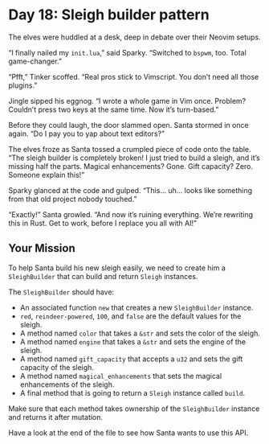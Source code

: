 # Day 18: Sleigh builder pattern

The elves were huddled at a desk, deep in debate over their Neovim setups.

“I finally nailed my `init.lua`,” said Sparky. “Switched to `bspwm`, too. Total game-changer.”

“Pfft,” Tinker scoffed. “Real pros stick to Vimscript. You don’t need all those plugins.”

Jingle sipped his eggnog. “I wrote a whole game in Vim once. Problem? Couldn’t press two keys at the same time. Now it’s turn-based.”

Before they could laugh, the door slammed open. Santa stormed in once again. “Do I pay you to yap about text editors?”

The elves froze as Santa tossed a crumpled piece of code onto the table. “The sleigh builder is completely broken! I just tried to build a sleigh, and it’s missing half the parts. Magical enhancements? Gone. Gift capacity? Zero. Someone explain this!”

Sparky glanced at the code and gulped. “This… uh… looks like something from that old project nobody touched.”

“Exactly!” Santa growled. “And now it’s ruining everything. We’re rewriting this in Rust. Get to work, before I replace you all with AI!”

## Your Mission

To help Santa build his new sleigh easily, we need to create him a `SleighBuilder` that can build and return `Sleigh` instances.

The `SleighBuilder` should have:

- An associated function `new` that creates a new `SleighBuilder` instance.
- `red`, `reindeer-powered`, `100`, and `false` are the default values for the sleigh.
- A method named `color` that takes a `&str` and sets the color of the sleigh.
- A method named `engine` that takes a `&str` and sets the engine of the sleigh.
- A method named `gift_capacity` that accepts a `u32` and sets the gift capacity of the sleigh.
- A method named `magical_enhancements` that sets the magical enhancements of the sleigh.
- A final method that is going to return a `Sleigh` instance called `build`.

Make sure that each method takes ownership of the `SleighBuilder` instance and returns it after mutation.

Have a look at the end of the file to see how Santa wants to use this API.
